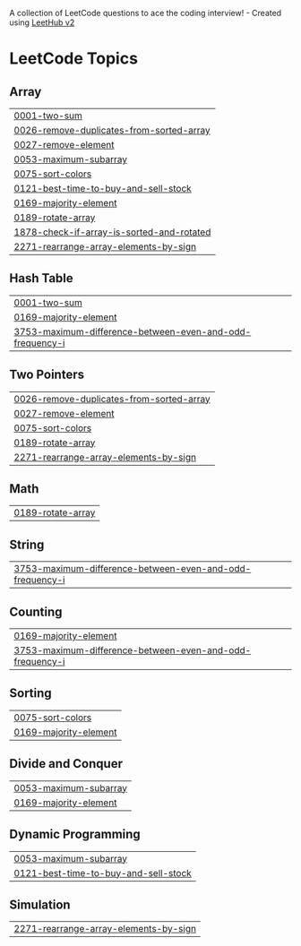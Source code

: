 A collection of LeetCode questions to ace the coding interview! - Created using [LeetHub v2](https://github.com/arunbhardwaj/LeetHub-2.0)
<!---LeetCode Topics Start-->
# LeetCode Topics
## Array
|  |
| ------- |
| [0001-two-sum](https://github.com/amiiitabh/LeetPy/tree/master/0001-two-sum) |
| [0026-remove-duplicates-from-sorted-array](https://github.com/amiiitabh/LeetPy/tree/master/0026-remove-duplicates-from-sorted-array) |
| [0027-remove-element](https://github.com/amiiitabh/LeetPy/tree/master/0027-remove-element) |
| [0053-maximum-subarray](https://github.com/amiiitabh/LeetPy/tree/master/0053-maximum-subarray) |
| [0075-sort-colors](https://github.com/amiiitabh/LeetPy/tree/master/0075-sort-colors) |
| [0121-best-time-to-buy-and-sell-stock](https://github.com/amiiitabh/LeetPy/tree/master/0121-best-time-to-buy-and-sell-stock) |
| [0169-majority-element](https://github.com/amiiitabh/LeetPy/tree/master/0169-majority-element) |
| [0189-rotate-array](https://github.com/amiiitabh/LeetPy/tree/master/0189-rotate-array) |
| [1878-check-if-array-is-sorted-and-rotated](https://github.com/amiiitabh/LeetPy/tree/master/1878-check-if-array-is-sorted-and-rotated) |
| [2271-rearrange-array-elements-by-sign](https://github.com/amiiitabh/LeetPy/tree/master/2271-rearrange-array-elements-by-sign) |
## Hash Table
|  |
| ------- |
| [0001-two-sum](https://github.com/amiiitabh/LeetPy/tree/master/0001-two-sum) |
| [0169-majority-element](https://github.com/amiiitabh/LeetPy/tree/master/0169-majority-element) |
| [3753-maximum-difference-between-even-and-odd-frequency-i](https://github.com/amiiitabh/LeetPy/tree/master/3753-maximum-difference-between-even-and-odd-frequency-i) |
## Two Pointers
|  |
| ------- |
| [0026-remove-duplicates-from-sorted-array](https://github.com/amiiitabh/LeetPy/tree/master/0026-remove-duplicates-from-sorted-array) |
| [0027-remove-element](https://github.com/amiiitabh/LeetPy/tree/master/0027-remove-element) |
| [0075-sort-colors](https://github.com/amiiitabh/LeetPy/tree/master/0075-sort-colors) |
| [0189-rotate-array](https://github.com/amiiitabh/LeetPy/tree/master/0189-rotate-array) |
| [2271-rearrange-array-elements-by-sign](https://github.com/amiiitabh/LeetPy/tree/master/2271-rearrange-array-elements-by-sign) |
## Math
|  |
| ------- |
| [0189-rotate-array](https://github.com/amiiitabh/LeetPy/tree/master/0189-rotate-array) |
## String
|  |
| ------- |
| [3753-maximum-difference-between-even-and-odd-frequency-i](https://github.com/amiiitabh/LeetPy/tree/master/3753-maximum-difference-between-even-and-odd-frequency-i) |
## Counting
|  |
| ------- |
| [0169-majority-element](https://github.com/amiiitabh/LeetPy/tree/master/0169-majority-element) |
| [3753-maximum-difference-between-even-and-odd-frequency-i](https://github.com/amiiitabh/LeetPy/tree/master/3753-maximum-difference-between-even-and-odd-frequency-i) |
## Sorting
|  |
| ------- |
| [0075-sort-colors](https://github.com/amiiitabh/LeetPy/tree/master/0075-sort-colors) |
| [0169-majority-element](https://github.com/amiiitabh/LeetPy/tree/master/0169-majority-element) |
## Divide and Conquer
|  |
| ------- |
| [0053-maximum-subarray](https://github.com/amiiitabh/LeetPy/tree/master/0053-maximum-subarray) |
| [0169-majority-element](https://github.com/amiiitabh/LeetPy/tree/master/0169-majority-element) |
## Dynamic Programming
|  |
| ------- |
| [0053-maximum-subarray](https://github.com/amiiitabh/LeetPy/tree/master/0053-maximum-subarray) |
| [0121-best-time-to-buy-and-sell-stock](https://github.com/amiiitabh/LeetPy/tree/master/0121-best-time-to-buy-and-sell-stock) |
## Simulation
|  |
| ------- |
| [2271-rearrange-array-elements-by-sign](https://github.com/amiiitabh/LeetPy/tree/master/2271-rearrange-array-elements-by-sign) |
<!---LeetCode Topics End-->